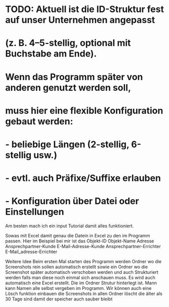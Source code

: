 # TODO: Aktuell ist die ID-Struktur fest auf unser Unternehmen angepasst
#       (z. B. 4–5-stellig, optional mit Buchstabe am Ende).
#       Wenn das Programm später von anderen genutzt werden soll,
#       muss hier eine flexible Konfiguration gebaut werden:
#       - beliebige Längen (2-stellig, 6-stellig usw.)
#       - evtl. auch Präfixe/Suffixe erlauben
#       - Konfiguration über Datei oder Einstellungen


Am besten mach ich ein input Tutorial damit alles funktioniert. 

Sowas mit Excel damit genau die Datein in Excel zu den im Programm passen.
Hier im Beispiel bei mir ist das Objekt-ID Objekt-Name Adresse Ansprechpartner-Kunde E-Mail-Adresse-Kunde Ansprechpartner-Errichter E-Mail_adresse-Errichter


Weitere Idee
Beim ersten Mal starten des Programm werden Ordner wo die Screenshots rein sollen automatisch erstellt sowie ein Ordner wo die Screenshot später automatisch verschoben werden und auch Strukturiert werden falls man diese noch einmal sich anschauen muss. 
Es wird auch automatisch eine Excel erstellt. Die im Ordner Strutur hinterlegt ist. Mann kann Namen alle selbst vergeben im Programm.
Wir können auch eine Lösch funktion einbauen die Screenshots in allen Ordner löscht die älter als 30 Tage sind damit der speicher auch sauber bleibt
